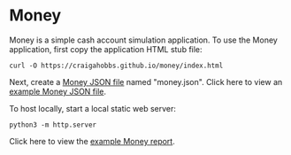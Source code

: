 # Money

Money is a simple cash account simulation application. To use the Money application, first copy the
application HTML stub file:

~~~
curl -O https://craigahobbs.github.io/money/index.html
~~~

Next, create a [Money JSON file](https://craigahobbs.github.io/money/#var.vPage='Schema') named "money.json".
Click here to view an [example Money JSON file](https://craigahobbs.github.io/money/#var.vModel=true).

To host locally, start a local static web server:

~~~
python3 -m http.server
~~~

Click here to view the [example Money report](https://craigahobbs.github.io/money/#var=).